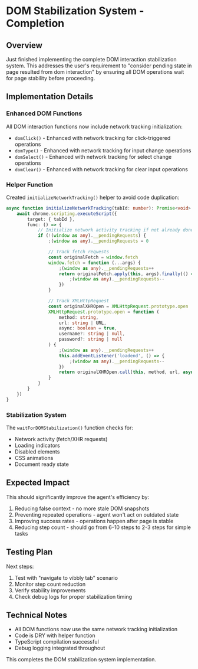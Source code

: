 # DOM Stabilization System - Completion

## Overview

Just finished implementing the complete DOM interaction stabilization system. This addresses the user's requirement to "consider pending state in page resulted from dom interaction" by ensuring all DOM operations wait for page stability before proceeding.

## Implementation Details

### Enhanced DOM Functions

All DOM interaction functions now include network tracking initialization:

- `domClick()` - Enhanced with network tracking for click-triggered operations
- `domType()` - Enhanced with network tracking for input change operations
- `domSelect()` - Enhanced with network tracking for select change operations
- `domClear()` - Enhanced with network tracking for clear input operations

### Helper Function

Created `initializeNetworkTracking()` helper to avoid code duplication:

```typescript
async function initializeNetworkTracking(tabId: number): Promise<void> {
    await chrome.scripting.executeScript({
        target: { tabId },
        func: () => {
            // Initialize network activity tracking if not already done
            if (!(window as any).__pendingRequests) {
                ;(window as any).__pendingRequests = 0

                // Track fetch requests
                const originalFetch = window.fetch
                window.fetch = function (...args) {
                    ;(window as any).__pendingRequests++
                    return originalFetch.apply(this, args).finally(() => {
                        ;(window as any).__pendingRequests--
                    })
                }

                // Track XMLHttpRequest
                const originalXHROpen = XMLHttpRequest.prototype.open
                XMLHttpRequest.prototype.open = function (
                    method: string,
                    url: string | URL,
                    async: boolean = true,
                    username?: string | null,
                    password?: string | null
                ) {
                    ;(window as any).__pendingRequests++
                    this.addEventListener('loadend', () => {
                        ;(window as any).__pendingRequests--
                    })
                    return originalXHROpen.call(this, method, url, async, username, password)
                }
            }
        }
    })
}
```

### Stabilization System

The `waitForDOMStabilization()` function checks for:

- Network activity (fetch/XHR requests)
- Loading indicators
- Disabled elements
- CSS animations
- Document ready state

## Expected Impact

This should significantly improve the agent's efficiency by:

1. Reducing false context - no more stale DOM snapshots
2. Preventing repeated operations - agent won't act on outdated state
3. Improving success rates - operations happen after page is stable
4. Reducing step count - should go from 6-10 steps to 2-3 steps for simple tasks

## Testing Plan

Next steps:

1. Test with "navigate to vibbly tab" scenario
2. Monitor step count reduction
3. Verify stability improvements
4. Check debug logs for proper stabilization timing

## Technical Notes

- All DOM functions now use the same network tracking initialization
- Code is DRY with helper function
- TypeScript compilation successful
- Debug logging integrated throughout

This completes the DOM stabilization system implementation.
